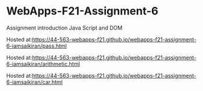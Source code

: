 # WebApps-F21-Assignment-6
Assignment introduction Java Script and DOM

Hosted at:<https://44-563-webapps-f21.github.io/webapps-f21-assignment-6-iamsaikiran/pass.html>

Hosted at:<https://44-563-webapps-f21.github.io/webapps-f21-assignment-6-iamsaikiran/arithmetic.html>

Hosted at:<https://44-563-webapps-f21.github.io/webapps-f21-assignment-6-iamsaikiran/car.html>

